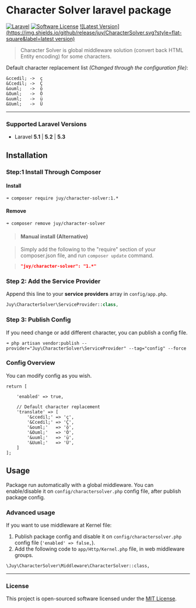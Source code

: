 # Character Solver laravel package

[![Laravel](https://img.shields.io/badge/Laravel-5.3.*-orange.svg?style=flat-square)](http://laravel.com) [![Software License](https://img.shields.io/badge/license-MIT-blue.svg?style=flat-square)](LICENSE.txt) [![Latest Version](https://img.shields.io/github/release/juy/CharacterSolver.svg?style=flat-square&label=latest version)](https://github.com/juy/CharacterSolver/tags)

> Character Solver is global middleware solution (convert back HTML Entity encoding) for some characters.

Default character replacement list *(Changed through the configuration file)*:

```
&ccedil; ->  ç
&Ccedil; ->  Ç
&ouml;   ->  ö
&Ouml;   ->  Ö
&uuml;   ->  ü
&Uuml;   ->  Ü
```

----------

### Supported Laravel Versions

- Laravel **5.1** | **5.2** | **5.3**

## Installation

### Step:1 Install Through Composer

#### Install

```
➜ composer require juy/character-solver:1.*
```

#### Remove

```
➜ composer remove juy/character-solver
```

> #### Manual install (Alternative)

> Simply add the following to the "require" section of your composer.json file, and run `composer update` command.

> ```json
>"juy/character-solver": "1.*"
>```

### Step 2: Add the Service Provider

Append this line to your **service providers** array in `config/app.php`.

```php
Juy\CharacterSolver\ServiceProvider::class,
```

### Step 3: Publish Config

If you need change or add different character, you can publish a config file.

```
➜ php artisan vendor:publish --provider="Juy\CharacterSolver\ServiceProvider" --tag="config" --force
```

### Config Overview

You can modify config as you wish.

```
return [

    'enabled' => true,

    // Default character replacement
    'translate' => [
        '&ccedil;' => 'ç',
        '&Ccedil;' => 'Ç',
        '&ouml;'   => 'ö',
        '&Ouml;'   => 'Ö',
        '&uuml;'   => 'ü',
        '&Uuml;'   => 'Ü',
    ]
];
```

## Usage

Package run automatically with a global middleware. You can enable/disable it on `config/charactersolver.php` config file, after publish package config.

### Advanced usage

If you want to use middleware at Kernel file:

1. Publish package config and disable it on `config/charactersolver.php` config file (`'enabled' => false,`).
2. Add the following code to `app/Http/Kernel.php` file, in web middleware groups.

```
\Juy\CharacterSolver\Middleware\CharacterSolver::class,
```

----------

### License

This project is open-sourced software licensed under the [MIT License](LICENSE.txt).